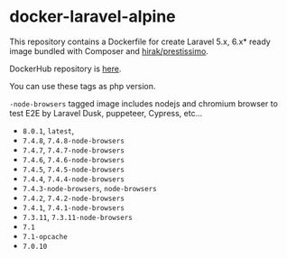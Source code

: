 # docker-laravel-alpine

This repository contains a Dockerfile for create Laravel 5.x, 6.x\* ready image bundled with Composer and [hirak/prestissimo](https://github.com/hirak/prestissimo).

DockerHub repository is [here](https://hub.docker.com/r/shufo/laravel-alpine/).

You can use these tags as php version.

`-node-browsers` tagged image includes nodejs and chromium browser to test E2E by Laravel Dusk, puppeteer, Cypress, etc...

- `8.0.1`, `latest`,
- `7.4.8`, `7.4.8-node-browsers`
- `7.4.7`, `7.4.7-node-browsers`
- `7.4.6`, `7.4.6-node-browsers`
- `7.4.5`, `7.4.5-node-browsers`
- `7.4.4`, `7.4.4-node-browsers`
- `7.4.3-node-browsers`, `node-browsers`
- `7.4.2`, `7.4.2-node-browsers`
- `7.4.1`, `7.4.1-node-browsers`
- `7.3.11`, `7.3.11-node-browsers`
- `7.1`
- `7.1-opcache`
- `7.0.10`
